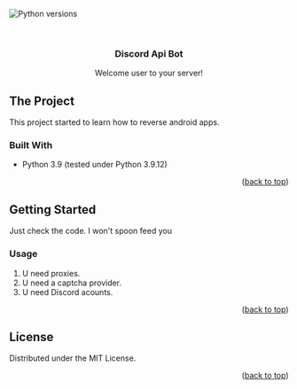 ![Python versions](https://img.shields.io/badge/Version-Python%203.9-orange)


<!-- PROJECT LOGO -->
<br />
<div align="center">
<h3 align="center">Discord Api Bot</h3>

  <p align="center">
    Welcome user to your server!
    <br />
  </p>
</div>


<!-- ABOUT THE PROJECT -->
## The Project

This project started to learn how to reverse android apps. 


### Built With

* Python 3.9 (tested under Python 3.9.12)

<p align="right">(<a href="#readme-top">back to top</a>)</p>


<!-- GETTING STARTED -->
## Getting Started

Just check the code. I won't spoon feed you

### Usage

1. U need proxies.
2. U need a captcha provider.
3. U need Discord acounts.

<p align="right">(<a href="#readme-top">back to top</a>)</p>

<!-- LICENSE -->
## License

Distributed under the MIT License.

<p align="right">(<a href="#readme-top">back to top</a>)</p>
